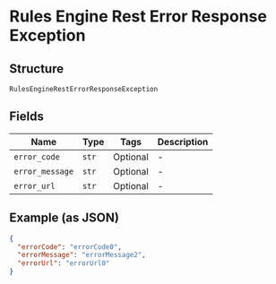 
# Rules Engine Rest Error Response Exception

## Structure

`RulesEngineRestErrorResponseException`

## Fields

| Name | Type | Tags | Description |
|  --- | --- | --- | --- |
| `error_code` | `str` | Optional | - |
| `error_message` | `str` | Optional | - |
| `error_url` | `str` | Optional | - |

## Example (as JSON)

```json
{
  "errorCode": "errorCode0",
  "errorMessage": "errorMessage2",
  "errorUrl": "errorUrl0"
}
```

